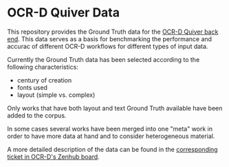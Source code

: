 # OCR-D Quiver Data

This repository provides the Ground Truth data for the [OCR-D Quiver back end](https://github.com/OCR-D/quiver-back-end.git).
This data serves as a basis for benchmarking the performance and accurac of different OCR-D workflows for different types of input data.

Currently the Ground Truth data has been selected according to the following characteristics:

* century of creation
* fonts used
* layout (simple vs. complex)

Only works that have both layout and text Ground Truth available have been added to the corpus.

In some cases several works have been merged into one "meta" work in order to have more data at hand and to consider heterogeneous material.

A more detailed description of the data can be found in the [corresponding ticket in OCR-D's Zenhub board](https://github.com/OCR-D/zenhub/issues/130).
